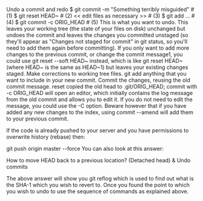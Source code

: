 Undo a commit and redo
$ git commit -m "Something terribly misguided"             # (1)
$ git reset HEAD~                                          # (2)
<< edit files as necessary >>                              # (3)
$ git add ...                                              # (4)
$ git commit -c ORIG_HEAD                                  # (5)
This is what you want to undo.
This leaves your working tree (the state of your files on disk) unchanged but undoes the commit and leaves the changes you committed unstaged (so they'll appear as "Changes not staged for commit" in git status, so you'll need to add them again before committing). If you only want to add more changes to the previous commit, or change the commit message1, you could use git reset --soft HEAD~ instead, which is like git reset HEAD~ (where HEAD~ is the same as HEAD~1) but leaves your existing changes staged.
Make corrections to working tree files.
git add anything that you want to include in your new commit.
Commit the changes, reusing the old commit message. reset copied the old head to .git/ORIG_HEAD; commit with -c ORIG_HEAD will open an editor, which initially contains the log message from the old commit and allows you to edit it. If you do not need to edit the message, you could use the -C option.
Beware however that if you have added any new changes to the index, using commit --amend will add them to your previous commit.

If the code is already pushed to your server and you have permissions to overwrite history (rebase) then:

git push origin master --force
You can also look at this answer:

How to move HEAD back to a previous location? (Detached head) & Undo commits

The above answer will show you git reflog which is used to find out what is the SHA-1 which you wish to revert to. Once you found the point to which you wish to undo to use the sequence of commands as explained above.
